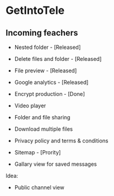 # GetIntoTele

## Incoming feachers
- Nested folder - [Released]
- Delete files and folder - [Released]
- File preview - [Released]
- Google analytics - [Released]
- Encrypt production - [Done]
- Video player
- Folder and file sharing
- Download multiple files
- Privacy policy and terms & conditions

- Sitemap - [Prority]
- Gallary view for saved messages

Idea:
- Public channel view
